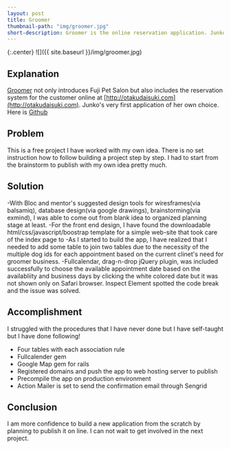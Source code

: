 ```yaml
---
layout: post
title: Groomer 
thumbnail-path: "img/groomer.jpg"
short-description: Groomer is the online reservation application. Junko's very first own project.
---
```


{:.center}
![]({{ site.baseurl }}/img/groomer.jpg)

## Explanation

[Groomer](https://fuji-pet-salon.herokuapp.com/) not only introduces Fuji Pet Salon but also includes the reservation system for the customer online at [http://otakudaisuki.com](http://otakudaisuki.com). Junko's very first application of her own choice. Here is [Github](https://github.com/junkodesu/groomer "Follow on GitHub")


## Problem

This is a free project I have worked with my own idea. There is no set instruction how to follow building a project step by step. I had to start from the brainstorm to publish with my own idea pretty much. 

## Solution

-With Bloc and mentor's suggested design tools for wiresframes(via  balsamiq),  database design(via google drawings), brainstorming(via exmind), I was able to come out from blank idea to organized planning stage at least.
-For the front end design, I have found the downloadable html/css/javascript/boostrap template for a simple web-site that took care of the index page to 
-As I started to build the app, I have realized that I needed to add some table to join two tables due to the necessity of the multiple dog ids for each appointment based on the current clinet's need for groomer business.
-Fullcalendar, drag-n-drop jQuery plugin, was included successfully to choose the available appointment date based on the availabliity and business days by clicking the white colored date but it was not shown only on Safari browser. Inspect Element spotted the code break and the issue was solved.


## Accomplishment
I struggled with the procedures that I have never done but I have self-taught but I have done following!

* Four tables with each association rule
* Fullcalender gem
* Google Map gem for rails
* Registered domains and push the app to web hosting server to publish
* Precompile the app on production environment
* Action Mailer is set to send the confirmation email through Sengrid



## Conclusion

I am more confidence to build a new application from the scratch by planning to publish it on line. I can not wait to get involved in the next project.

<script>
  (function(i,s,o,g,r,a,m){i['GoogleAnalyticsObject']=r;i[r]=i[r]||function(){
  (i[r].q=i[r].q||[]).push(arguments)},i[r].l=1*new Date();a=s.createElement(o),
  m=s.getElementsByTagName(o)[0];a.async=1;a.src=g;m.parentNode.insertBefore(a,m)
  })(window,document,'script','//www.google-analytics.com/analytics.js','ga');

  ga('create', 'UA-69982922-1', 'auto');
  ga('send', 'pageview');

</script>